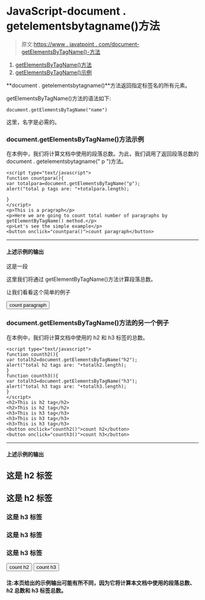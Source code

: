 # JavaScript-document . getelementsbytagname()方法

> 原文:[https://www . javatpoint . com/document-getElementsByTagName()-方法](https://www.javatpoint.com/document-getElementsByTagName()-method)

1.  [getElementsByTagName()方法](#)
2.  [getElementsByTagName()示例](#)

**document . getelementsbytagname()**方法返回指定标签名的所有元素。

getElementsByTagName()方法的语法如下:

```
document.getElementsByTagName("name")

```

这里，名字是必需的。

### document.getElementsByTagName()方法示例

在本例中，我们将计算文档中使用的段落总数。为此，我们调用了返回段落总数的 document . getelementsbytagname(" p ")方法。

```
<script type="text/javascript">
function countpara(){
var totalpara=document.getElementsByTagName("p");
alert("total p tags are: "+totalpara.length);

}
</script>
<p>This is a pragraph</p>
<p>Here we are going to count total number of paragraphs by getElementByTagName() method.</p>
<p>Let's see the simple example</p>
<button onclick="countpara()">count paragraph</button>

```

* * *

#### 上述示例的输出

这是一段

这里我们将通过 getElementByTagName()方法计算段落总数。

让我们看看这个简单的例子

<button onclick="countpara()">count paragraph</button>

### document.getElementsByTagName()方法的另一个例子

在本例中，我们将计算文档中使用的 h2 和 h3 标签的总数。

```
<script type="text/javascript">
function counth2(){
var totalh2=document.getElementsByTagName("h2");
alert("total h2 tags are: "+totalh2.length);
}
function counth3(){
var totalh3=document.getElementsByTagName("h3");
alert("total h3 tags are: "+totalh3.length);
}
</script>
<h2>This is h2 tag</h2>
<h2>This is h2 tag</h2>
<h3>This is h3 tag</h3>
<h3>This is h3 tag</h3>
<h3>This is h3 tag</h3>
<button onclick="counth2()">count h2</button>
<button onclick="counth3()">count h3</button>

```

* * *

#### 上述示例的输出

## 这是 h2 标签

## 这是 h2 标签

### 这是 h3 标签

### 这是 h3 标签

### 这是 h3 标签

<button onclick="counth2()">count h2</button> <button onclick="counth3()">count h3</button>

#### 注:本页给出的示例输出可能有所不同，因为它将计算本文档中使用的段落总数、h2 总数和 h3 标签总数。